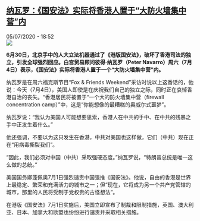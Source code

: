 <!--1593971766000-->
[纳瓦罗：《国安法》实际将香港人置于“大防火墙集中营”内](http://www.rfi.fr//cn/%E4%B8%AD%E5%9B%BD/20200705-%E7%BA%B3%E7%93%A6%E7%BD%97-%E5%9B%BD%E5%AE%89%E6%B3%95-%E5%AE%9E%E9%99%85%E5%B0%86%E9%A6%99%E6%B8%AF%E4%BA%BA%E7%BD%AE%E4%BA%8E-%E5%A4%A7%E9%98%B2%E7%81%AB%E5%A2%99%E9%9B%86%E4%B8%AD%E8%90%A5-%E5%86%85)
------

<div>05/07/2020 - 18:52</div><img src="https://s.rfi.fr/media/display/667cbce6-10c8-11ea-984f-005056a99247/w:310/p:16x9/https-s3-ap-northeast-1.amazonaws.com-psh-ex-ftnikkei-3937bb4-images-6-9-0-7-18597096-1-eng-gb-_p_20181221151523_data.jpg"><p><strong>6月30日，北京手中的人大立法机器通过了《港版国安法》，破坏了香港司法的独立，引发全球强烈回应。白宫贸易顾问彼得·纳瓦罗（Peter Navarro）周六（7月4日）表示，《国安法》实际将香港人置于一个“大防火墙集中营”内。</strong></p><div class="t-content__body u-clearfix"><div class="m-interstitial"></div><p>纳瓦罗是在周六福克斯节目“Fox & Friends Weekend”采访时说以上这番话的，他说：今天（7月4日），美国人即使是在庆祝我们自己的独立之际，同时正在哀悼香港自治的丧失。“香港居民将被置于“一个大的防火墙集中营（firewall concentration camp）”中，这是“你能想像的最糟糕的奥威尔式噩梦”。</p><p>纳瓦罗说：“我认为美国人可能想要思索，香港人在中共的手中、在中共的残暴之手中正发生着什么。”</p><p>他还强调，不要以为这只发生在香港，中共对美国也这样做，它们（中共）现在正在“用病毒撕裂我们”。</p><p>“因此，我们必须对中国（中共）采取强硬态度。”纳瓦罗说，“特朗普总统是唯一这么做的总统。”</p><p>美国国务卿蓬佩奥7月1日强烈谴责中国强推《国安法》。他说，自由的香港是世界上最稳定、繁荣和充满活力的城市之一；但“现在，它将成为另一个共产党管辖的城市，那里的人民将受制于党权贵的古怪想法”。</p><p>在港版《国安法》7月1日实施后，美国立即宣布了制裁和限制措施，英国、澳大利亚、日本、加拿大和欧盟也纷纷进行谴责并采取相关措施。</p><p> </p><div class="o-self-promo o-self-promo--nl o-self-promo--hidden" data-selfpromo-newsletter></div><div class="o-self-promo o-self-promo--app o-self-promo--hidden" data-selfpromo-app></div></div>
